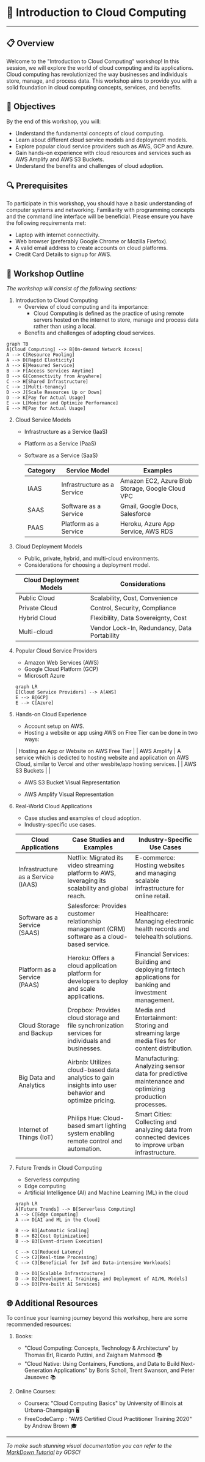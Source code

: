 # 📄 Introduction to Cloud Computing 
---
## 📋 **Overview**
Welcome to the "Introduction to Cloud Computing" workshop! In this session, we will explore the world of cloud computing and its applications. Cloud computing has revolutionized the way businesses and individuals store, manage, and process data. This workshop aims to provide you with a solid foundation in cloud computing concepts, services, and benefits. 

## 🎯 **Objectives**
By the end of this workshop, you will:

- Understand the fundamental concepts of cloud computing. 
- Learn about different cloud service models and deployment models.
- Explore popular cloud service providers such as AWS, GCP and Azure. 
- Gain hands-on experience with cloud resources and services such as AWS Amplify and AWS S3 Buckets.
- Understand the benefits and challenges of cloud adoption. 

## 🔍 **Prerequisites**
To participate in this workshop, you should have a basic understanding of computer systems and networking. Familiarity with programming concepts and the command line interface will be beneficial. Please ensure you have the following requirements met:

- Laptop with internet connectivity. 
- Web browser (preferably Google Chrome or Mozilla Firefox).
- A valid email address to create accounts on cloud platforms. 
- Credit Card Details to signup for AWS.

## 🚀 **Workshop Outline**

*The workshop will consist of the following sections:*

1. Introduction to Cloud Computing
    - Overview of cloud computing and its importance: 
        - Cloud Computing is defined as the practice of using remote servers hosted on the internet to store, manage and process data rather than using a local. 
    - Benefits and challenges of adopting cloud services. 
```mermaid
graph TB
A[Cloud Computing] --> B[On-demand Network Access]
A --> C[Resource Pooling]
A --> D[Rapid Elasticity]
A --> E[Measured Service]
B --> F[Access Services Anytime]
B --> G[Connectivity from Anywhere]
C --> H[Shared Infrastructure]
C --> I[Multi-tenancy]
D --> J[Scale Resources Up or Down]
D --> K[Pay for Actual Usage]
E --> L[Monitor and Optimize Performance]
E --> M[Pay for Actual Usage]
```

2. Cloud Service Models
    - Infrastructure as a Service (IaaS)
    - Platform as a Service (PaaS)
    - Software as a Service (SaaS)

        | Category | Service Model | Examples |
        | --- | --- | --- |
        | IAAS | Infrastructure as a Service | Amazon EC2, Azure Blob Storage, Google Cloud VPC |
        | SAAS | Software as a Service | Gmail, Google Docs, Salesforce |
        | PAAS | Platform as a Service | Heroku, Azure App Service, AWS RDS |
    

3. Cloud Deployment Models
    - Public, private, hybrid, and multi-cloud environments. 
    - Considerations for choosing a deployment model. 

    | Cloud Deployment Models | Considerations |
    | --- | --- |
    | Public Cloud | Scalability, Cost, Convenience |
    | Private Cloud | Control, Security, Compliance |
    | Hybrid Cloud | Flexibility, Data Sovereignty, Cost |
    | Multi-cloud | Vendor Lock-In, Redundancy, Data Portability |


4. Popular Cloud Service Providers
    - Amazon Web Services (AWS)
    - Google Cloud Platform (GCP) 
    - Microsoft Azure 
    ```mermaid
    graph LR
    E[Cloud Service Providers] --> A[AWS]
    E --> B[GCP]
    E --> C[Azure]
    ```


5. Hands-on Cloud Experience
    - Account setup on AWS.  
    - Hosting a website or app using AWS on Free Tier can be done in two ways: 

    | Hosting an App or Website on AWS Free Tier |
    | AWS Amplify | A service which is dedicted to hosting website and application on AWS Cloud, similar to Vercel and other wesbite/app hosting services. |
    | AWS S3 Buckets |  |

    - AWS S3 Bucket Visual Representation   
        [](https://a.l3n.co/i/OPqxzP.png)

    - AWS Amplify Visual Representation 
        [](https://b.l3n.co/i/OPqaKo.png)

6. Real-World Cloud Applications
    - Case studies and examples of cloud adoption. 
    - Industry-specific use cases. 

    | Cloud Applications | Case Studies and Examples | Industry-Specific Use Cases |
    | --- | --- | --- |
    | Infrastructure as a Service (IAAS) |  Netflix: Migrated its video streaming platform to AWS, leveraging its scalability and global reach. |  E-commerce: Hosting websites and managing scalable infrastructure for online retail. |
    | Software as a Service (SAAS) |  Salesforce: Provides customer relationship management (CRM) software as a cloud-based service. |  Healthcare: Managing electronic health records and telehealth solutions. |
    | Platform as a Service (PAAS) |  Heroku: Offers a cloud application platform for developers to deploy and scale applications. |  Financial Services: Building and deploying fintech applications for banking and investment management. |
    | Cloud Storage and Backup |  Dropbox: Provides cloud storage and file synchronization services for individuals and businesses. |  Media and Entertainment: Storing and streaming large media files for content distribution. |
    | Big Data and Analytics |  Airbnb: Utilizes cloud-based data analytics to gain insights into user behavior and optimize pricing. |  Manufacturing: Analyzing sensor data for predictive maintenance and optimizing production processes. |
    | Internet of Things (IoT) |  Philips Hue: Cloud-based smart lighting system enabling remote control and automation. |  Smart Cities: Collecting and analyzing data from connected devices to improve urban infrastructure. |


7. Future Trends in Cloud Computing
    - Serverless computing
    - Edge computing
    - Artificial Intelligence (AI) and Machine Learning (ML) in the cloud 
    ```mermaid
    graph LR
    A[Future Trends] --> B[Serverless Computing]
    A --> C[Edge Computing]
    A --> D[AI and ML in the Cloud]

    B --> B1[Automatic Scaling]
    B --> B2[Cost Optimization]
    B --> B3[Event-driven Execution]

    C --> C1[Reduced Latency]
    C --> C2[Real-time Processing]
    C --> C3[Beneficial for IoT and Data-intensive Workloads]

    D --> D1[Scalable Infrastructure]
    D --> D2[Development, Training, and Deployment of AI/ML Models]
    D --> D3[Pre-built AI Services]
    ```


## 🌐 **Additional Resources**
To continue your learning journey beyond this workshop, here are some recommended resources:

1. Books:
    - "Cloud Computing: Concepts, Technology & Architecture" by Thomas Erl, Ricardo Puttini, and Zaigham Mahmood 📚
    - "Cloud Native: Using Containers, Functions, and Data to Build Next-Generation Applications" by Boris Scholl, Trent Swanson, and Peter Jausovec 📚

2. Online Courses:
    - Coursera: "Cloud Computing Basics" by University of Illinois at Urbana-Champaign 🖥️
    - FreeCodeCamp : "AWS Certified Cloud Practitioner Training 2020" by Andrew Brown 🎓

---

 *To make such stunning visual documentation you can refer to the [MarkDown Tutorial](https://ahmedthahir.github.io/gdscbpdc/2022-2023/02_Markdown/) by GDSC!*